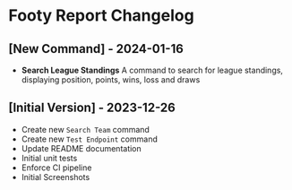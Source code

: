 # Footy Report Changelog

## [New Command] - 2024-01-16

- **Search League Standings** A command to search for league standings, displaying position, points, wins, loss and draws

## [Initial Version] - 2023-12-26

- Create new `Search Team` command
- Create new `Test Endpoint` command
- Update README documentation
- Initial unit tests
- Enforce CI pipeline
- Initial Screenshots
